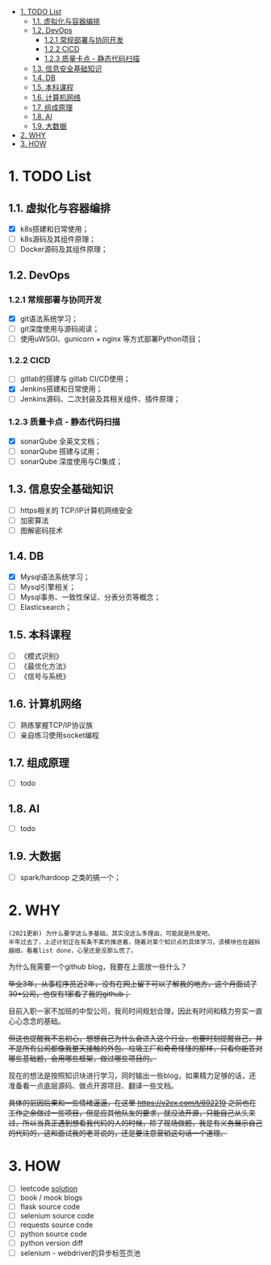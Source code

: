 - [1. TODO List](#1-todo-list)
  - [1.1. 虚拟化与容器编排](#11-虚拟化与容器编排)
  - [1.2. DevOps](#12-devops)
    - [1.2.1 常规部署与协同开发](#121-常规部署与协同开发)
    - [1.2.2 CICD](#122-cicd)
    - [1.2.3 质量卡点 - 静态代码扫描](#123-质量卡点---静态代码扫描)
  - [1.3. 信息安全基础知识](#13-信息安全基础知识)
  - [1.4. DB](#14-db)
  - [1.5. 本科课程](#15-本科课程)
  - [1.6. 计算机网络](#16-计算机网络)
  - [1.7. 组成原理](#17-组成原理)
  - [1.8. AI](#18-ai)
  - [1.9. 大数据](#19-大数据)
- [2. WHY](#2-why)
- [3. HOW](#3-how)

# 1. TODO List
## 1.1. 虚拟化与容器编排
- [x] k8s搭建和日常使用；
- [ ] k8s源码及其组件原理；
- [ ] Docker源码及其组件原理；

## 1.2. DevOps
### 1.2.1 常规部署与协同开发
- [x] git语法系统学习；
- [ ] git深度使用与源码阅读；
- [ ] 使用uWSGI、gunicorn + nginx 等方式部署Python项目；
### 1.2.2 CICD
- [ ] gitlab的搭建与 gitlab CI/CD使用；
- [x] Jenkins搭建和日常使用；
- [ ] Jenkins源码、二次封装及其相关组件、插件原理；
### 1.2.3 质量卡点 - 静态代码扫描
- [x] sonarQube 全英文文档；
- [ ] sonarQube 搭建与试用；
- [ ] sonarQube 深度使用与CI集成；
## 1.3. 信息安全基础知识
- [ ] https相关的 TCP/IP计算机网络安全
- [ ] 加密算法
- [ ] 图解密码技术
## 1.4. DB
- [x] Mysql语法系统学习；
- [ ] Mysql引擎相关；
- [ ] Mysql事务、一致性保证、分表分页等概念；
- [ ] Elasticsearch；
## 1.5. 本科课程
- [ ] 《模式识别》
- [ ] 《最优化方法》
- [ ] 《信号与系统》

## 1.6. 计算机网络
- [ ] 熟练掌握TCP/IP协议族
- [ ] 亲自练习使用socket编程

## 1.7. 组成原理
- [ ] todo
## 1.8. AI
- [ ] todo

## 1.9. 大数据
- [ ] spark/hardoop 之类的搞一个；
# 2. WHY
    (2021更新) 为什么要学这么多基础，其实没这么多理由，可能就是热爱吧。
    半年过去了，上述计划正在有条不紊的推进着，随着对某个知识点的具体学习，该模块也在越拆越细，看着list done，心里还是没那么慌了。



为什么我需要一个github blog，我要在上面放一些什么？

~~毕业3年，从事程序员近2年，没有在网上留下可以了解我的地方，这个月面试了30+公司，也仅有1家看了我的github；~~

目前入职一家不加班的中型公司，我司时间规划合理，因此有时间和精力夯实一直心心念念的基础。

~~但这也提醒我不忘初心，想想自己为什么会进入这个行业，也要时刻提醒自己，并不是所有公司都像我整天接触的外包、垃圾工厂和奇奇怪怪的那样，只看你能答对哪些基础题，会用哪些框架，做过哪些项目的。~~

现在的想法是按照知识块进行学习，同时输出一些blog，如果精力足够的话，还准备看一点底层源码、做点开源项目、翻译一些文档。

~~具体的前因后果和一些情绪逼逼，在这里  <https://v2ex.com/t/692219>  之前也在工作之余做过一些项目，但是应其他队友的要求，就没法开源，只能自己从头来过，所以当真正遇到想看我代码的人的时候，除了现场做题，我是有义务展示自己的代码的，这和面试我的老哥说的，还是要注意营销这句话一个道理。~~

# 3. HOW
- [ ] leetcode [solution](./数据结构的轮子与算法.md)
- [ ] book / mook blogs 
- [ ] flask source code
- [ ] selenium source code
- [ ] requests source code
- [ ] python source code
- [ ] python version diff
- [ ] selenium - webdriver的异步标签页池
